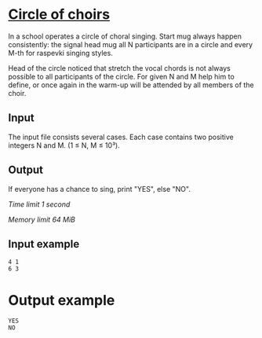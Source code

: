 # [Circle of choirs](https://www.e-olymp.com/en/contests/8860/problems/76521)

In a school operates a circle of choral singing. Start mug always happen consistently: the signal head mug all N participants are in a circle and every M-th for raspevki singing styles.

Head of the circle noticed that stretch the vocal chords is not always possible to all participants of the circle. For given N and M help him to define, or once again in the warm-up will be attended by all members of the choir.

## Input

The input file consists several cases. Each case contains two positive integers N and M. (1 ≤ N, M ≤ 10³).

## Output

If everyone has a chance to sing, print "YES", else "NO".

*Time limit 1 second*

*Memory limit 64 MiB*


## Input example

```
4 1
6 3
```

# Output example

```
YES
NO
```
